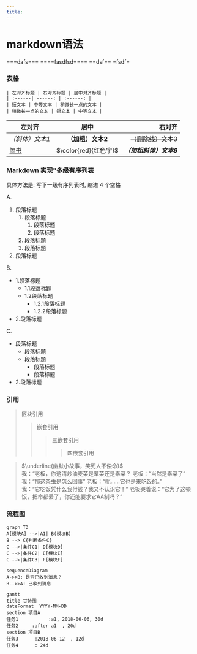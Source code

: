 ```yaml
---
title:
---
```


# markdown语法

===dafs===
====fasdfsd====
==dsf==
=fsdf=
### 表格
```$xslt
| 左对齐标题 | 右对齐标题 | 居中对齐标题 |
| :------| ------: | :------: |
| 短文本 | 中等文本 | 稍微长一点的文本 |
| 稍微长一点的文本 | 短文本 | 中等文本 |
```

| 左对齐 | 居中 | 右对齐 |
| - | :-: | -: |
| *（斜体）文本1* | **（加粗）文本2**| ~~（删除线）文本3~~ |
| [简书](http://jianshu.com) | $\color{red}{红色字}$ |***（加粗斜体）文本6***|



### Markdown 实现"多级有序列表

具体方法是: 写下一级有序列表时, 缩进 4 个空格

A.

1. 段落标题
    1. 段落标题
        1. 段落标题
        2. 段落标题
    2. 段落标题
    3. 段落标题
2. 段落标题

B.
- 1.段落标题
    - 1.1段落标题
    - 1.2段落标题
        - 1.2.1段落标题
        - 1.2.2段落标题
- 2.段落标题

C.
- 段落标题
    - 段落标题
    - 段落标题
        - 段落标题
        - 段落标题
- 2.段落标题

### 引用
> 区块引用
> > 嵌套引用
> > >三嵌套引用
> > >
> > >> 四嵌套引用

> $\underline{幽默小故事，笑死人不偿命}$<br>
我：“老板，你这清炒油麦菜是荤菜还是素菜？
老板：“当然是素菜了”<br>
我：“那这条虫是怎么回事”
老板：“呃……它也是来吃饭的。”<br>
我：“它吃饭凭什么我付钱？我又不认识它！”
老板哭着说：“它为了这顿饭，把命都丢了，你还能要求它AA制吗？”


### 流程图

```mermaid
graph TD
A[模块A] -->|A1| B(模块B)
B --> C{判断条件C}
C -->|条件C1| D[模块D]
C -->|条件C2| E[模块E]
C -->|条件C3| F[模块F]
```
```mermaid
sequenceDiagram
A->>B: 是否已收到消息？
B-->>A: 已收到消息
```



```mermaid
gantt
title 甘特图
dateFormat  YYYY-MM-DD
section 项目A
任务1           :a1, 2018-06-06, 30d
任务2     :after a1  , 20d
section 项目B
任务3      :2018-06-12  , 12d
任务4      : 24d
```